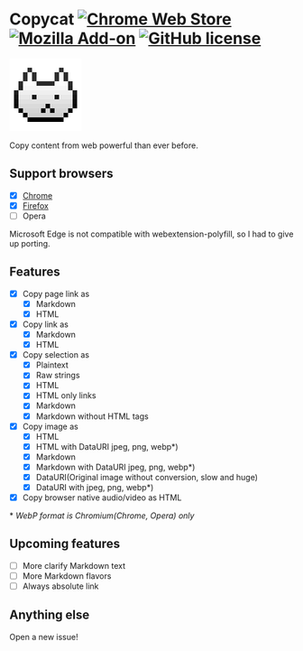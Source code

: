 # Copycat [![Chrome Web Store](https://img.shields.io/chrome-web-store/v/jdjbiojkklnaeoanimopafmnmhldejbg.svg?maxAge=86400)](https://chrome.google.com/webstore/detail/copycat/jdjbiojkklnaeoanimopafmnmhldejbg) [![Mozilla Add-on](https://img.shields.io/amo/v/extension-copycat.svg?maxAge=864000)](https://addons.mozilla.org/firefox/addon/extension-copycat/) [![GitHub license](https://img.shields.io/badge/license-MIT-blue.svg)](https://raw.githubusercontent.com/BlackGlory/copycat/master/LICENSE)

[![copycat](https://raw.githubusercontent.com/BlackGlory/copycat/master/src/assets/icon-128.png)](https://chrome.google.com/webstore/detail/copycat/jdjbiojkklnaeoanimopafmnmhldejbg)

Copy content from web powerful than ever before.

## Support browsers

- [x] [Chrome](https://chrome.google.com/webstore/detail/copycat/jdjbiojkklnaeoanimopafmnmhldejbg)
- [x] [Firefox](https://addons.mozilla.org/firefox/addon/extension-copycat/)
- [ ] Opera

Microsoft Edge is not compatible with webextension-polyfill, so I had to give up porting.

## Features

- [x] Copy page link as
  - [x] Markdown
  - [x] HTML
- [x] Copy link as
  - [x] Markdown
  - [x] HTML
- [x] Copy selection as
  - [x] Plaintext
  - [x] Raw strings
  - [x] HTML
  - [x] HTML only links
  - [x] Markdown
  - [x] Markdown without HTML tags
- [x] Copy image as
  - [x] HTML
  - [x] HTML with DataURI jpeg, png, webp\*)
  - [x] Markdown
  - [x] Markdown with DataURI jpeg, png, webp\*)
  - [x] DataURI(Original image without conversion, slow and huge)
  - [x] DataURI with jpeg, png, webp\*)
- [x] Copy browser native audio/video as HTML

\* *WebP format is Chromium(Chrome, Opera) only*

## Upcoming features

- [ ] More clarify Markdown text
- [ ] More Markdown flavors
- [ ] Always absolute link

## Anything else

Open a new issue!
